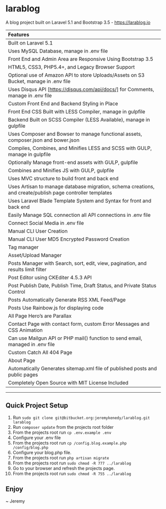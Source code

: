 # larablog
A blog project built on Laravel 5.1 and Bootstrap 3.5 - https://larablog.io

| Features  |
| :------------ |
|Built on Laravel 5.1|
|Uses MySQL Database, manage in .env file|
|Front End and Admin Area are Responsive Using Bootstrap 3.5|
|HTML5, CSS3, PHP5.4+, and Legacy Browser Support|
|Optional use of Amazon API to store Uploads/Assets on S3 Bucket, manage in .env file|
|Uses Disqus API [https://disqus.com/api/docs/] for Comments, manage in .env file|
|Custom Front End and Backend Styling in Place|
|Front End CSS Built with LESS Compiler, manage in gulpfile|
|Backend Built on SCSS Compiler (LESS Available), manage in gulpfile|
|Uses Composer and Bowser to manage functional assets, composer.json and bower.json|
|Compiles, Combines, and Minifies LESS and SCSS with GULP, manage in gulpfile|
|Optionally Manage front-end assets with GULP, gulpfile|
|Combines and Minifies JS with GULP, gulpfile|
|Uses MVC structure to build front and back end|
|Uses Artisan to manage database migration, schema creations, and create/publish page controller templates|
|Uses Laravel Blade Template System and Syntax for front and back end|
|Easily Manage SQL connection all API connections in .env file|
|Connect Social Media in .env file|
|Manual CLI User Creation|
|Manual CLI User MD5 Encrypted Password Creation|
|Tag manager|
|Asset/Upload Manager|
|Posts Manager with Search, sort, edit, view, pagination, and results limit filter|
|Post Editor using CKEditer 4.5.3 API|
|Post Publish Date, Publish Time, Draft Status, and Private Status Control|
|Posts Automatically Generate RSS XML Feed/Page|
|Posts Use Rainbow.js for displaying code|
|All Page Hero’s are Parallax|
|Contact Page with contact form, custom Error Messages and CSS Animation|
|Can use Mailgun API or PHP mail() function to send email, managed in .env file|
|Custom Catch All 404 Page|
|About Page|
|Automatically Generates sitemap.xml file of published posts and public pages|
|Completely Open Source with MIT License Included|

---

## Quick Project Setup
1. Run `sudo git clone git@bitbucket.org:jeremykenedy/larablog.git larablog`
2. Run `composer update` from the projects root folder
3. From the projects root run `cp .env.example .env`
4. Configure your .env file
5. From the projects root run `cp /config.blog.example.php /config/blog.php`
6. Configure your blog.php file.
7. From the projects root run `php artisan migrate`
8. From the projects root run `sudo chmod -R 777 ../larablog`
9. Go to your browser and refresh the projects page.
10. From the projects root run `sudo chmod -R 755 ../larablog`





## Enjoy

~ Jeremy
